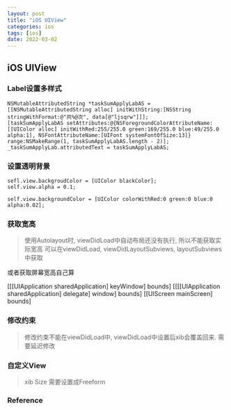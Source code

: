 ```yaml
---
layout: post
title: "iOS UIView"
categories: ios
tags: [ios]
date: 2022-03-02
---
```


## iOS UIView

### Label设置多样式

	NSMutableAttributedString *taskSumApplyLabAS = [[NSMutableAttributedString alloc] initWithString:[NSString stringWithFormat:@"共%@次", data[@"ljsqrw"]]];
	[taskSumApplyLabAS setAttributes:@{NSForegroundColorAttributeName:[[UIColor alloc] initWithRed:255/255.0 green:169/255.0 blue:49/255.0 alpha:1], NSFontAttributeName:[UIFont systemFontOfSize:13]} range:NSMakeRange(1, taskSumApplyLabAS.length - 2)];
	_taskSumApplyLab.attributedText = taskSumApplyLabAS;

### 设置透明背景

	sefl.view.backgroudColor = [UIColor blackColor];
	self.view.alpha = 0.1;

	self.view.backgroundColor = [UIColor colorWithRed:0 green:0 blue:0 alpha:0.02];

### 获取宽高

> 使用Autolayout时, viewDidLoad中自动布局还没有执行, 所以不能获取实际宽高
> 可以在viewDidLoad, viewDidLayoutSubviews, layoutSubviews中获取

或者获取屏幕宽高自己算

[[[UIApplication sharedApplication] keyWindow] bounds]
[[[[UIApplication sharedApplication] delegate] window] bounds]
[[UIScreen mainScreen] bounds]

### 修改约束

> 修改约束不能在viewDidLoad中, viewDidLoad中设置后xib会覆盖回来. 需要延迟修改

### 自定义View

> xib Size 需要设置成Freeform


### Reference

